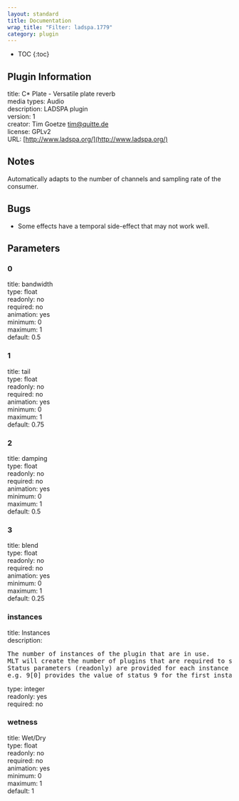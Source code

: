 ```yaml
---
layout: standard
title: Documentation
wrap_title: "Filter: ladspa.1779"
category: plugin
---
```

* TOC
{:toc}

## Plugin Information

title: C* Plate - Versatile plate reverb  
media types:
Audio  
description: LADSPA plugin  
version: 1  
creator: Tim Goetze <tim@quitte.de>  
license: GPLv2  
URL: [http://www.ladspa.org/](http://www.ladspa.org/)  

## Notes

Automatically adapts to the number of channels and sampling rate of the consumer.

## Bugs

* Some effects have a temporal side-effect that may not work well.


## Parameters

### 0

title: bandwidth    
type: float  
readonly: no  
required: no  
animation: yes  
minimum: 0  
maximum: 1  
default: 0.5  

### 1

title: tail    
type: float  
readonly: no  
required: no  
animation: yes  
minimum: 0  
maximum: 1  
default: 0.75  

### 2

title: damping    
type: float  
readonly: no  
required: no  
animation: yes  
minimum: 0  
maximum: 1  
default: 0.5  

### 3

title: blend    
type: float  
readonly: no  
required: no  
animation: yes  
minimum: 0  
maximum: 1  
default: 0.25  

### instances

title: Instances    
description:
<pre>
The number of instances of the plugin that are in use.
MLT will create the number of plugins that are required to support the number of audio channels.
Status parameters (readonly) are provided for each instance and are accessed by specifying the instance number after the identifier (starting at zero).
e.g. 9[0] provides the value of status 9 for the first instance.
</pre>
type: integer  
readonly: yes  
required: no  

### wetness

title: Wet/Dry    
type: float  
readonly: no  
required: no  
animation: yes  
minimum: 0  
maximum: 1  
default: 1  

